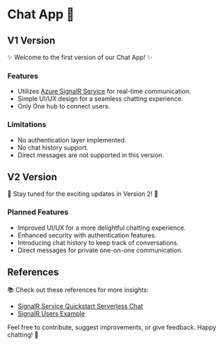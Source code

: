 # Chat App 🚀

## V1 Version
✨ Welcome to the first version of our Chat App! ✨

### Features
- Utilizes [Azure SignalR Service](https://azure.microsoft.com/en-us/products/signalr-service) for real-time communication.
- Simple UI/UX design for a seamless chatting experience.
- Only One hub to connect users.

### Limitations
- No authentication layer implemented.
- No chat history support.
- Direct messages are not supported in this version.

## V2 Version
🚧 Stay tuned for the exciting updates in Version 2! 🚧

### Planned Features
- Improved UI/UX for a more delightful chatting experience.
- Enhanced security with authentication features.
- Introducing chat history to keep track of conversations.
- Direct messages for private one-on-one communication.

## References
📚 Check out these references for more insights:
- [SignalR Service Quickstart Serverless Chat](https://github.com/anthonychu/signalr-service-quickstart-serverless-chat)
- [SignalR Users Example](https://github.com/anthonychu/20220818-signalr-users)

Feel free to contribute, suggest improvements, or give feedback. Happy chatting! 🎉
